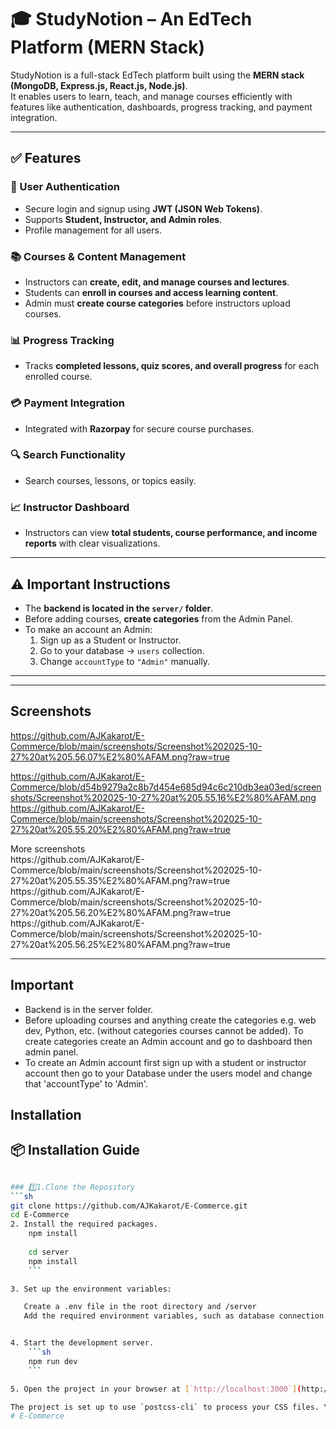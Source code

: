 # 🎓 StudyNotion – An EdTech Platform (MERN Stack)

StudyNotion is a full-stack EdTech platform built using the **MERN stack (MongoDB, Express.js, React.js, Node.js)**.  
It enables users to learn, teach, and manage courses efficiently with features like authentication, dashboards, progress tracking, and payment integration.

---

## ✅ Features

### 👥 User Authentication
- Secure login and signup using **JWT (JSON Web Tokens)**.
- Supports **Student, Instructor, and Admin roles**.
- Profile management for all users.

### 📚 Courses & Content Management
- Instructors can **create, edit, and manage courses and lectures**.
- Students can **enroll in courses and access learning content**.
- Admin must **create course categories** before instructors upload courses.

### 📊 Progress Tracking
- Tracks **completed lessons, quiz scores, and overall progress** for each enrolled course.

### 💳 Payment Integration
- Integrated with **Razorpay** for secure course purchases.

### 🔍 Search Functionality
- Search courses, lessons, or topics easily.

### 📈 Instructor Dashboard
- Instructors can view **total students, course performance, and income reports** with clear visualizations.

---

## ⚠ Important Instructions

- The **backend is located in the `server/` folder**.
- Before adding courses, **create categories** from the Admin Panel.
- To make an account an Admin:
  1. Sign up as a Student or Instructor.
  2. Go to your database → `users` collection.
  3. Change `accountType` to `"Admin"` manually.

----

***
## Screenshots
https://github.com/AJKakarot/E-Commerce/blob/main/screenshots/Screenshot%202025-10-27%20at%205.56.07%E2%80%AFAM.png?raw=true

https://github.com/AJKakarot/E-Commerce/blob/d54b9279a2c8b7d454e685d94c6c210db3ea03ed/screenshots/Screenshot%202025-10-27%20at%205.55.16%E2%80%AFAM.png
https://github.com/AJKakarot/E-Commerce/blob/main/screenshots/Screenshot%202025-10-27%20at%205.55.20%E2%80%AFAM.png?raw=true
  <summary>More screenshots</summary>
  https://github.com/AJKakarot/E-Commerce/blob/main/screenshots/Screenshot%202025-10-27%20at%205.55.35%E2%80%AFAM.png?raw=true
https://github.com/AJKakarot/E-Commerce/blob/main/screenshots/Screenshot%202025-10-27%20at%205.56.20%E2%80%AFAM.png?raw=true
https://github.com/AJKakarot/E-Commerce/blob/main/screenshots/Screenshot%202025-10-27%20at%205.56.25%E2%80%AFAM.png?raw=true


***


## Important
* Backend is  in the server folder.
* Before uploading courses and anything create the categories e.g. web dev, Python, etc. (without categories courses cannot be added). To create categories create an Admin account and go to dashboard then admin panel.
* To create an Admin account first sign up with a student or instructor account then go to your Database under the users model and change that 'accountType' to 'Admin'.


## Installation

## 📦 Installation Guide
```sh

### 1️⃣1.Clone the Repository
```sh
git clone https://github.com/AJKakarot/E-Commerce.git
cd E-Commerce
2. Install the required packages.
    npm install
    
    cd server
    npm install
    ```

3. Set up the environment variables:

   Create a .env file in the root directory and /server
   Add the required environment variables, such as database connection details, JWT secret, and any other necessary configurations check .env.example files for more info.


4. Start the development server.
    ```sh
    npm run dev
    ```

5. Open the project in your browser at [`http://localhost:3000`](http://localhost:3000) to view your project.

The project is set up to use `postcss-cli` to process your CSS files. You can add your own `tailwind.config.js` file to customize your Tailwind setup.
# E-Commerce
